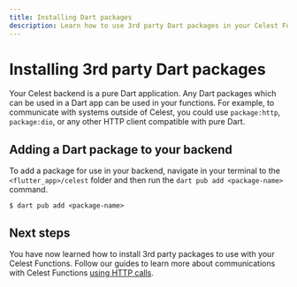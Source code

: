 ```yaml
---
title: Installing Dart packages
description: Learn how to use 3rd party Dart packages in your Celest Functions.
---
```


# Installing 3rd party Dart packages

Your Celest backend is a pure Dart application. Any Dart packages which can be used in a Dart app can be used in your functions. For example, to communicate with systems outside of Celest, you could use `package:http`, `package:dio`, or any other HTTP client compatible with pure Dart.

## Adding a Dart package to your backend

To add a package for use in your backend, navigate in your terminal to the `<flutter_app>/celest` folder and then run the `dart pub add <package-name>` command.

```shell
$ dart pub add <package-name>
```

## Next steps

You have now learned how to install 3rd party packages to use with your Celest Functions. Follow our guides to learn more about communications with Celest Functions [using HTTP calls](/docs/functions/http-requests.md).
